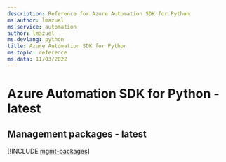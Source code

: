 ```yaml
---
description: Reference for Azure Automation SDK for Python
ms.author: lmazuel
ms.service: automation
author: lmazuel
ms.devlang: python
title: Azure Automation SDK for Python
ms.topic: reference
ms.data: 11/03/2022
---
```

# Azure Automation SDK for Python - latest

## Management packages - latest
[!INCLUDE [mgmt-packages](automation-mgmt-index.md)]